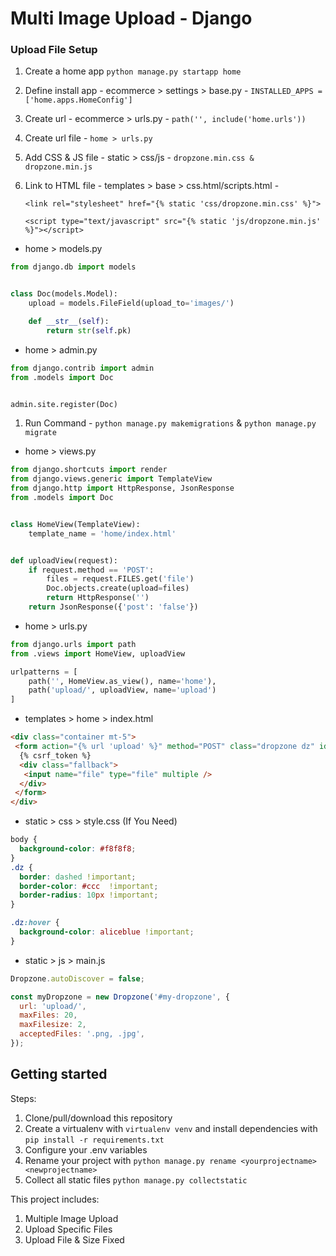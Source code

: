 # Multi Image Upload - Django

###  Upload File Setup

1. Create a home app `python manage.py startapp home`

2. Define install app - ecommerce > settings > base.py - `INSTALLED_APPS = ['home.apps.HomeConfig']`

3. Create url - ecommerce > urls.py - `path('', include('home.urls'))`

4. Create url file - `home > urls.py`

5. Add CSS & JS file - static > css/js - `dropzone.min.css & dropzone.min.js`

6. Link to HTML file - templates > base > css.html/scripts.html -

   `<link rel="stylesheet" href="{% static 'css/dropzone.min.css' %}">`

   `<script type="text/javascript" src="{% static 'js/dropzone.min.js' %}"></script>`


* home > models.py

```py
from django.db import models


class Doc(models.Model):
    upload = models.FileField(upload_to='images/')

    def __str__(self):
        return str(self.pk)

```

* home > admin.py

```py
from django.contrib import admin
from .models import Doc


admin.site.register(Doc)
```

1. Run Command - `python manage.py makemigrations` & `python manage.py migrate`


* home > views.py

```py
from django.shortcuts import render
from django.views.generic import TemplateView
from django.http import HttpResponse, JsonResponse
from .models import Doc


class HomeView(TemplateView):
    template_name = 'home/index.html'


def uploadView(request):
    if request.method == 'POST':
        files = request.FILES.get('file')
        Doc.objects.create(upload=files)
        return HttpResponse('')
    return JsonResponse({'post': 'false'})

```

* home > urls.py

```py
from django.urls import path
from .views import HomeView, uploadView

urlpatterns = [
    path('', HomeView.as_view(), name='home'),
    path('upload/', uploadView, name='upload')
]

```

* templates > home > index.html

```html
<div class="container mt-5">
 <form action="{% url 'upload' %}" method="POST" class="dropzone dz" id="my-dropzone">
  {% csrf_token %}
  <div class="fallback">
   <input name="file" type="file" multiple />
  </div>
 </form>
</div>
```

* static > css > style.css (If You Need)

```css
body {
  background-color: #f8f8f8;
}
.dz {
  border: dashed !important;
  border-color: #ccc  !important;
  border-radius: 10px !important;
}

.dz:hover {
  background-color: aliceblue !important;
}

```
* static > js > main.js

```js
Dropzone.autoDiscover = false;

const myDropzone = new Dropzone('#my-dropzone', {
  url: 'upload/',
  maxFiles: 20,
  maxFilesize: 2,
  acceptedFiles: '.png, .jpg',
});

```

## Getting started

Steps:

1. Clone/pull/download this repository
2. Create a virtualenv with `virtualenv venv` and install dependencies with `pip install -r requirements.txt`
3. Configure your .env variables
4. Rename your project with `python manage.py rename <yourprojectname> <newprojectname>`
5. Collect all static files `python manage.py collectstatic`

This project includes:

1. Multiple Image Upload
2. Upload Specific Files
3. Upload File & Size Fixed